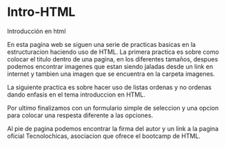 # Intro-HTML
Introducción en html

En esta pagina web se siguen una serie de practicas basicas en la estructuracion haciendo uso de HTML.
La primera practica es sobre como colocar el titulo dentro de una pagina, en los diferentes tamaños, despues podemos encontrar imagenes que estan siendo jaladas desde un link en internet y tambien una imagen que se encuentra en la carpeta imagenes.

La siguiente practica es sobre hacer uso de listas ordenas y no ordenas dando enfasis en el tema introduccion en HTML.

Por ultimo finalizamos con un formulario simple de seleccion y una opcion para colocar una respesta diferente a las opciones.

Al pie de pagina podemos encontrar la firma del autor y un link a la pagina oficial Tecnolochicas, asociacion que ofrece el bootcamp de HTML.
